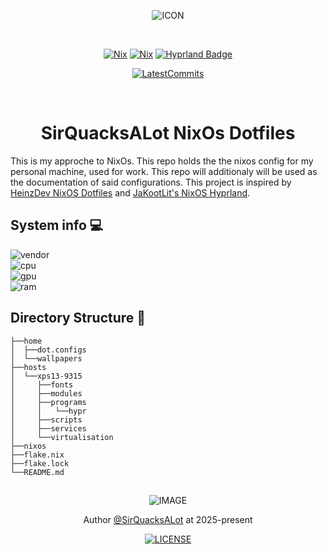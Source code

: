 <div align=center>

![ICON](https://nixos.wiki/images/thumb/2/20/Home-nixos-logo.png/207px-Home-nixos-logo.png)

<br>

[![Nix](https://img.shields.io/badge/NixOs-24.11-809fdf.svg?logo=NixOS&logoColor=809fdf&style=flat-square)](https://nixos.org/) [![Nix](https://img.shields.io/badge/Nix_Flakes-Check-809fdf.svg?logo=NixOS&logoColor=809fdf&style=flat-square)](https://nixos.org/) [![Hyprland Badge](https://img.shields.io/badge/Hyprland-stable-809fdf?logo=hyprland&logoColor=809fdf&style=flat-square)](https://hyprland.org/)

[![LatestCommits](https://img.shields.io/github/last-commit/SirQuacksALot/nix.dotfiles?color=809fdf&logo=github&logoColor=809fdf&style=flat-square)](https://github.com/SirQuacksALot/nix.dotfiles/activity)

<br>

# SirQuacksALot NixOs Dotfiles

</div>

This is my approche to NixOs. This repo holds the the nixos config for my personal machine, used for work. This repo will additionaly will be used as the documentation of said configurations. This project is inspired by [HeinzDev NixOS Dotfiles](https://github.com/HeinzDev/Hyprland-dotfiles/tree/main) and [JaKootLit's NixOS Hyprland](https://github.com/JaKooLit/NixOS-Hyprland/tree/main?tab=readme-ov-file).

## System info 💻

![vendor](https://img.shields.io/badge/MODEL-dell_xps13_9315-gray?logo=dell&logoColor=fff&labelColor=0071C5&style=flat-square)  
![cpu](https://img.shields.io/badge/CPU-12th_Gen_Intel_i5--1230U_(12)_@_4._00GHz-gray?logo=intel&logoColor=fff&labelColor=0071C5&style=flat-square)  
![gpu](https://img.shields.io/badge/GPU-Intel_Alder_Lake--UP4_GT2_[Iris_Xe_Graphics]-gray?logo=intel&logoColor=fff&labelColor=0071C5&style=flat-square)  
![ram](https://img.shields.io/badge/RAM-7569Mi_(8_GiB)-gray?logo=intel&logoColor=fff&labelColor=0071C5&style=flat-square)  

## Directory Structure 📁

```none
├──home
│  ├──dot.configs
│  └──wallpapers
├──hosts
│  └──xps13-9315
│     ├──fonts
│     ├──modules
│     ├──programs
│     │   └──hypr
│     ├──scripts
│     ├──services
│     └──virtualisation
├──nixos
├──flake.nix
├──flake.lock
└──README.md
```

<div align=center>

##

![IMAGE](https://raw.githubusercontent.com/catppuccin/catppuccin/main/assets/footers/gray0_ctp_on_line.svg?sanitize=true)

Author [@SirQuacksALot](https://github.com/SirQuacksALot) at 2025-present

[![LICENSE](https://img.shields.io/github/license/SirQuacksALot/nix.dotfiles?style=flat-square&logo=github)](https://github.com/SirQuacksALot/nix.dotfiles?tab=MIT-1-ov-file)
